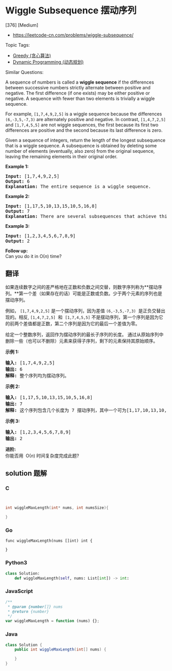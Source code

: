 # Wiggle Subsequence 摆动序列

[376] [Medium]

- https://leetcode-cn.com/problems/wiggle-subsequence/

Topic Tags:

- [Greedy (贪心算法)](https://leetcode-cn.com/tag/greedy/)
- [Dynamic Programming (动态规划)](https://leetcode-cn.com/tag/dynamic-programming/)

Similar Questions:

A sequence of numbers is called a **wiggle sequence** if the differences between successive numbers strictly alternate between positive and negative. The first difference (if one exists) may be either positive or negative. A sequence with fewer than two elements is trivially a wiggle sequence.

For example, `[1,7,4,9,2,5]` is a wiggle sequence because the differences `(6,-3,5,-7,3)` are alternately positive and negative. In contrast, `[1,4,7,2,5]` and `[1,7,4,5,5]` are not wiggle sequences, the first because its first two differences are positive and the second because its last difference is zero.

Given a sequence of integers, return the length of the longest subsequence that is a wiggle sequence. A subsequence is obtained by deleting some number of elements (eventually, also zero) from the original sequence, leaving the remaining elements in their original order.

**Example 1:**

<pre><strong>Input: </strong><span id="example-input-1-1">[1,7,4,9,2,5]</span>
<strong>Output: </strong><span id="example-output-1">6
<strong>Explanation:</strong> </span>The entire sequence is a wiggle sequence.</pre>

**Example 2:**

<pre><strong>Input: </strong><span id="example-input-2-1">[1,17,5,10,13,15,10,5,16,8]</span>
<strong>Output: </strong><span id="example-output-2">7
</span><span id="example-output-1"><strong>Explanation: </strong></span>There are several subsequences that achieve this length. One is [1,17,10,13,10,16,8].</pre>

**Example 3:**

<pre><strong>Input: </strong><span id="example-input-3-1">[1,2,3,4,5,6,7,8,9]</span>
<strong>Output: </strong><span id="example-output-3">2</span></pre>

**Follow up:**  
Can you do it in O(_n_) time?

## 翻译

如果连续数字之间的差严格地在正数和负数之间交替，则数字序列称为**摆动序列。**第一个差（如果存在的话）可能是正数或负数。少于两个元素的序列也是摆动序列。

例如， `[1,7,4,9,2,5]` 是一个摆动序列，因为差值 `(6,-3,5,-7,3)`  是正负交替出现的。相反, `[1,4,7,2,5]`  和  `[1,7,4,5,5]` 不是摆动序列，第一个序列是因为它的前两个差值都是正数，第二个序列是因为它的最后一个差值为零。

给定一个整数序列，返回作为摆动序列的最长子序列的长度。 通过从原始序列中删除一些（也可以不删除）元素来获得子序列，剩下的元素保持其原始顺序。

**示例 1:**

<pre><strong>输入: </strong>[1,7,4,9,2,5]
<strong>输出: </strong>6 
<strong>解释: </strong>整个序列均为摆动序列。
</pre>

**示例 2:**

<pre><strong>输入: </strong>[1,17,5,10,13,15,10,5,16,8]
<strong>输出: </strong>7
<strong>解释: </strong>这个序列包含几个长度为 7 摆动序列，其中一个可为[1,17,10,13,10,16,8]。</pre>

**示例 3:**

<pre><strong>输入: </strong>[1,2,3,4,5,6,7,8,9]
<strong>输出: </strong>2</pre>

**进阶:**  
你能否用  O(_n_) 时间复杂度完成此题?

## solution 题解

### C

```c


int wiggleMaxLength(int* nums, int numsSize){

}


```

### Go

```golang
func wiggleMaxLength(nums []int) int {

}
```

### Python3

```python
class Solution:
    def wiggleMaxLength(self, nums: List[int]) -> int:

```

### JavaScript

```javascript
/**
 * @param {number[]} nums
 * @return {number}
 */
var wiggleMaxLength = function (nums) {};
```

### Java

```java
class Solution {
    public int wiggleMaxLength(int[] nums) {

    }
}
```
